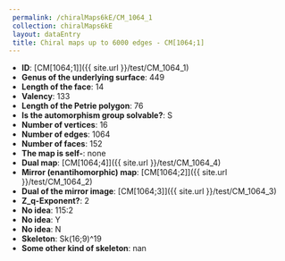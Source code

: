 ```yaml
--- 
 permalink: /chiralMaps6kE/CM_1064_1 
 collection: chiralMaps6kE
 layout: dataEntry
 title: Chiral maps up to 6000 edges - CM[1064;1]
---
```


- **ID**: [CM[1064;1]]({{ site.url }}/test/CM_1064_1)
- **Genus of the underlying surface**: 449
- **Length of the face**: 14
- **Valency**: 133
- **Length of the Petrie polygon**: 76
- **Is the automorphism group solvable?**: S
- **Number of vertices**: 16
- **Number of edges**: 1064
- **Number of faces**: 152
- **The map is self-**: none
- **Dual map**: [CM[1064;4]]({{ site.url }}/test/CM_1064_4)
- **Mirror (enantihomorphic) map**: [CM[1064;2]]({{ site.url }}/test/CM_1064_2)
- **Dual of the mirror image**: [CM[1064;3]]({{ site.url }}/test/CM_1064_3)
- **Z_q-Exponent?**: 2
- **No idea**:  115:2
- **No idea**: Y
- **No idea**: N
- **Skeleton**: Sk(16;9)^19
- **Some other kind of skeleton**: nan
